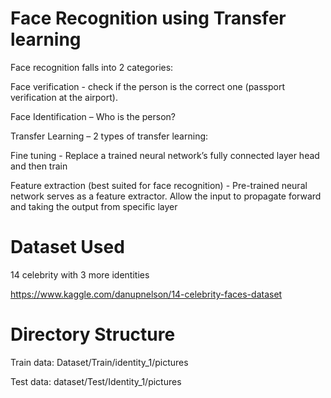 # Face Recognition using Transfer learning
Face recognition falls into 2 categories:

Face verification - check if the person is the correct one (passport verification at the airport).

Face Identification – Who is the person?

Transfer Learning – 2 types of transfer learning:

Fine tuning - Replace a trained neural network’s fully connected layer head and then train

Feature extraction (best suited for face recognition) - Pre-trained neural network serves as a feature extractor.
Allow the input to propagate forward and taking the output from specific layer

# Dataset Used

14 celebrity with 3 more identities

https://www.kaggle.com/danupnelson/14-celebrity-faces-dataset

# Directory Structure

Train data:
Dataset/Train/identity_1/pictures

Test data:
dataset/Test/Identity_1/pictures
      
